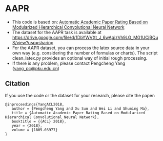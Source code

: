 # AAPR
- This code is based on: <a href="https://arxiv.org/abs/1805.03977">Automatic Academic Paper Rating Based on Modularized Hierarchical Convolutional Neural Network</a>
- The dataset for the AAPR task is available at https://drive.google.com/file/d/1DbYWVXt_J_6wAgjzVh9LG_MG1UCjBQuS/view?usp=sharing
- For the AAPR dataset, you can process the latex source data in your own way (e.g. considering the number of formulas or charts). The script clean_latex.py provides an optional way of initial rough processing.
- If there is any problem, please contact Pengcheng Yang (yang_pc@pku.edu.cn)
## Citation
If you use the code or the dataset for your research, please cite the paper:

```
@inproceedings{YangACL2018,
   author = {Pengcheng Yang and Xu Sun and Wei Li and Shuming Ma},
   title = {Automatic Academic Paper Rating Based on Modularized Hierarchical Convolutional Neural Network},
   booktitle = {{ACL} 2018},
   year = {2018},
   volume = {1805.03977}
}
```
